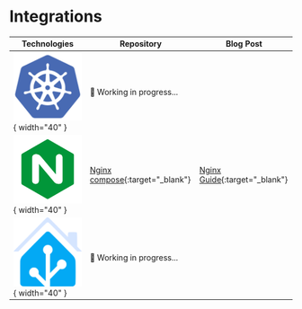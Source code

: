 # Integrations

| Technologies                                                  | Repository                                                                                | Blog Post                                                                                     |
| ------------------------------------------------------------- | ----------------------------------------------------------------------------------------- | --------------------------------------------------------------------------------------------- |
| ![Image title](../../assets/img/Kubernetes.png){ width="40" } | :construction_worker: Working in progress...                                                                |                                                                                               |
| ![Image title](../../assets/img/nginx.png){ width="40" }      | [Nginx compose](https://github.com/mimir-chatbot/reverse-proxy-example){:target="_blank"} | [Nginx Guide](https://cheshirecat.ai/how-to-use-cheshire-cat-behind-nginx/){:target="_blank"} |
| ![Image title](../../assets/img/HA_Assist.png){ width="40" }  | :construction_worker: Working in progress...                                                                                   |                                                                                               |

